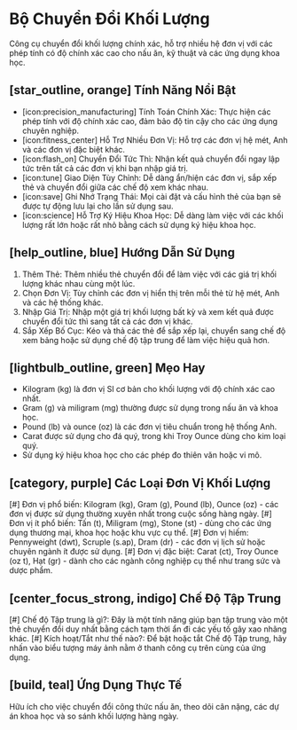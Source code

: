 # Bộ Chuyển Đổi Khối Lượng
Công cụ chuyển đổi khối lượng chính xác, hỗ trợ nhiều hệ đơn vị với các phép tính có độ chính xác cao cho nấu ăn, kỹ thuật và các ứng dụng khoa học.

## [star_outline, orange] Tính Năng Nổi Bật
- [icon:precision_manufacturing] Tính Toán Chính Xác: Thực hiện các phép tính với độ chính xác cao, đảm bảo độ tin cậy cho các ứng dụng chuyên nghiệp.
- [icon:fitness_center] Hỗ Trợ Nhiều Đơn Vị: Hỗ trợ các đơn vị hệ mét, Anh và các đơn vị đặc biệt khác.
- [icon:flash_on] Chuyển Đổi Tức Thì: Nhận kết quả chuyển đổi ngay lập tức trên tất cả các đơn vị khi bạn nhập giá trị.
- [icon:tune] Giao Diện Tùy Chỉnh: Dễ dàng ẩn/hiện các đơn vị, sắp xếp thẻ và chuyển đổi giữa các chế độ xem khác nhau.
- [icon:save] Ghi Nhớ Trạng Thái: Mọi cài đặt và cấu hình thẻ của bạn sẽ được tự động lưu lại cho lần sử dụng sau.
- [icon:science] Hỗ Trợ Ký Hiệu Khoa Học: Dễ dàng làm việc với các khối lượng rất lớn hoặc rất nhỏ bằng cách sử dụng ký hiệu khoa học.

## [help_outline, blue] Hướng Dẫn Sử Dụng
1. Thêm Thẻ: Thêm nhiều thẻ chuyển đổi để làm việc với các giá trị khối lượng khác nhau cùng một lúc.
2. Chọn Đơn Vị: Tùy chỉnh các đơn vị hiển thị trên mỗi thẻ từ hệ mét, Anh và các hệ thống khác.
3. Nhập Giá Trị: Nhập một giá trị khối lượng bất kỳ và xem kết quả được chuyển đổi tức thì sang tất cả các đơn vị khác.
4. Sắp Xếp Bố Cục: Kéo và thả các thẻ để sắp xếp lại, chuyển sang chế độ xem bảng hoặc sử dụng chế độ tập trung để làm việc hiệu quả hơn.

## [lightbulb_outline, green] Mẹo Hay
- Kilogram (kg) là đơn vị SI cơ bản cho khối lượng với độ chính xác cao nhất.
- Gram (g) và miligram (mg) thường được sử dụng trong nấu ăn và khoa học.
- Pound (lb) và ounce (oz) là các đơn vị tiêu chuẩn trong hệ thống Anh.
- Carat được sử dụng cho đá quý, trong khi Troy Ounce dùng cho kim loại quý.
- Sử dụng ký hiệu khoa học cho các phép đo thiên văn hoặc vi mô.

## [category, purple] Các Loại Đơn Vị Khối Lượng
[#] Đơn vị phổ biến: Kilogram (kg), Gram (g), Pound (lb), Ounce (oz) - các đơn vị được sử dụng thường xuyên nhất trong cuộc sống hàng ngày.
[#] Đơn vị ít phổ biến: Tấn (t), Miligram (mg), Stone (st) - dùng cho các ứng dụng thương mại, khoa học hoặc khu vực cụ thể.
[#] Đơn vị hiếm: Pennyweight (dwt), Scruple (s.ap), Dram (dr) - các đơn vị lịch sử hoặc chuyên ngành ít được sử dụng.
[#] Đơn vị đặc biệt: Carat (ct), Troy Ounce (oz t), Hạt (gr) - dành cho các ngành công nghiệp cụ thể như trang sức và dược phẩm.

## [center_focus_strong, indigo] Chế Độ Tập Trung
[#] Chế độ Tập trung là gì?: Đây là một tính năng giúp bạn tập trung vào một thẻ chuyển đổi duy nhất bằng cách tạm thời ẩn đi các yếu tố gây xao nhãng khác.
[#] Kích hoạt/Tắt như thế nào?: Để bật hoặc tắt Chế độ Tập trung, hãy nhấn vào biểu tượng máy ảnh nằm ở thanh công cụ trên cùng của ứng dụng.

## [build, teal] Ứng Dụng Thực Tế
Hữu ích cho việc chuyển đổi công thức nấu ăn, theo dõi cân nặng, các dự án khoa học và so sánh khối lượng hàng ngày.
